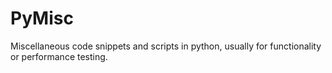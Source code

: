 # PyMisc
Miscellaneous code snippets and scripts in python, usually for functionality or performance testing.
